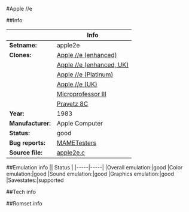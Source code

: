 #Apple //e

##Info

||Info|
|-----|-----|
|**Setname:**|apple2e
|**Clones:**|[Apple //e (enhanced)](apple2ee.md)
||[Apple //e (enhanced, UK)](apple2eeuk.md)
||[Apple //e (Platinum)](apple2ep.md)
||[Apple //e (UK)](apple2euk.md)
||[Microprofessor III](mprof3.md)
||[Pravetz 8C](prav8c.md)
|**Year:**|1983
|**Manufacturer:**|Apple Computer
|**Status:**|good
|**Bug reports:**|[MAMETesters](http://mametesters.org/view_all_set.php?type=1&temporary=y&search=apple2e.c)
|**Source file:**|[apple2e.c](https://github.com/mamedev/mame/blob/master/src/mess/drivers/apple2e.c)

##Emulation info
|| Status |
|-----|-----|
|Overall emulation:|good
|Color emulation:|good
|Sound emulation:|good
|Graphics emulation:|good
|Savestates:|supported

##Tech info

##Romset info

<!--- START OF EDITED COMMENT DO NOT TOUCH TEXT ABOVE-->
